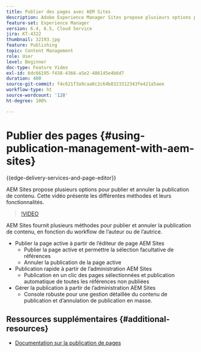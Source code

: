 ```yaml
---
title: Publier des pages avec AEM Sites
description: Adobe Experience Manager Sites propose plusieurs options pour publier et annuler la publication de contenu. Cette vidéo présente les différentes méthodes et leurs fonctionnalités.
feature-set: Experience Manager
version: 6.4, 6.5, Cloud Service
jira: KT-4322
thumbnail: 32193.jpg
feature: Publishing
topic: Content Management
role: User
level: Beginner
doc-type: Feature Video
exl-id: 6dc66195-f438-4366-a5e2-486145e4b6d7
duration: 400
source-git-commit: f4c621f3a9caa8c2c64b8323312343fe421a5aee
workflow-type: ht
source-wordcount: '128'
ht-degree: 100%

---
```


# Publier des pages {#using-publication-management-with-aem-sites}

{{edge-delivery-services-and-page-editor}}

AEM Sites propose plusieurs options pour publier et annuler la publication de contenu. Cette vidéo présente les différentes méthodes et leurs fonctionnalités.

>[!VIDEO](https://video.tv.adobe.com/v/32193?quality=12&learn=on)

AEM Sites fournit plusieurs méthodes pour publier et annuler la publication de contenu, en fonction du workflow de l’auteur ou de l’autrice.

* Publier la page active à partir de l’éditeur de page AEM Sites
   * Publier la page active et permettre la sélection facultative de références
   * Annuler la publication de la page active
* Publication rapide à partir de l’administration AEM Sites
   * Publication en un clic des pages sélectionnées et publication automatique de toutes les références non publiées
* Gérer la publication à partir de l’administration AEM Sites
   * Console robuste pour une gestion détaillée du contenu de publication et d’annulation de publication en masse.

## Ressources supplémentaires {#additional-resources}

* [Documentation sur la publication de pages](https://experienceleague.adobe.com/docs/experience-manager-65/authoring/authoring/publishing-pages.html?lang=fr)
